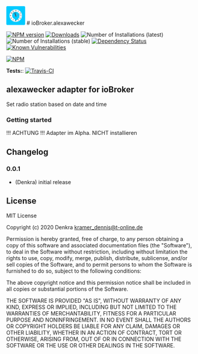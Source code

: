 <img src="./admin/alexawecker.png" width="50" height="50">
# ioBroker.alexawecker

[![NPM version](http://img.shields.io/npm/v/iobroker.alexawecker.svg)](https://www.npmjs.com/package/iobroker.alexawecker)
[![Downloads](https://img.shields.io/npm/dm/iobroker.alexawecker.svg)](https://www.npmjs.com/package/iobroker.alexawecker)
![Number of Installations (latest)](http://iobroker.live/badges/alexawecker-installed.svg)
![Number of Installations (stable)](http://iobroker.live/badges/alexawecker-stable.svg)
[![Dependency Status](https://img.shields.io/david/Denkra/iobroker.alexawecker.svg)](https://david-dm.org/Denkra/iobroker.alexawecker)
[![Known Vulnerabilities](https://snyk.io/test/github/Denkra/ioBroker.alexawecker/badge.svg)](https://snyk.io/test/github/Denkra/ioBroker.alexawecker)

[![NPM](https://nodei.co/npm/iobroker.alexawecker.png?downloads=true)](https://nodei.co/npm/iobroker.alexawecker/)

**Tests:**: [![Travis-CI](http://img.shields.io/travis/Denkra/ioBroker.alexawecker/master.svg)](https://travis-ci.org/Denkra/ioBroker.alexawecker)

## alexawecker adapter for ioBroker

Set radio station based on date and time


### Getting started

!!! ACHTUNG !!!
Adapter im Alpha. NICHT installieren

## Changelog

### 0.0.1
* (Denkra) initial release


## License
MIT License

Copyright (c) 2020 Denkra <kramer_dennis@t-online.de>

Permission is hereby granted, free of charge, to any person obtaining a copy
of this software and associated documentation files (the "Software"), to deal
in the Software without restriction, including without limitation the rights
to use, copy, modify, merge, publish, distribute, sublicense, and/or sell
copies of the Software, and to permit persons to whom the Software is
furnished to do so, subject to the following conditions:

The above copyright notice and this permission notice shall be included in all
copies or substantial portions of the Software.

THE SOFTWARE IS PROVIDED "AS IS", WITHOUT WARRANTY OF ANY KIND, EXPRESS OR
IMPLIED, INCLUDING BUT NOT LIMITED TO THE WARRANTIES OF MERCHANTABILITY,
FITNESS FOR A PARTICULAR PURPOSE AND NONINFRINGEMENT. IN NO EVENT SHALL THE
AUTHORS OR COPYRIGHT HOLDERS BE LIABLE FOR ANY CLAIM, DAMAGES OR OTHER
LIABILITY, WHETHER IN AN ACTION OF CONTRACT, TORT OR OTHERWISE, ARISING FROM,
OUT OF OR IN CONNECTION WITH THE SOFTWARE OR THE USE OR OTHER DEALINGS IN THE
SOFTWARE.